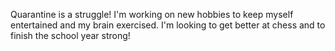 Quarantine is a struggle! I'm working on new hobbies to keep myself entertained and my brain exercised. I'm looking to get better at chess and to finish the school year strong!
